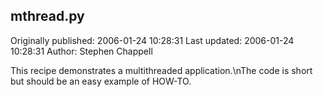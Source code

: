 ## mthread.py 
Originally published: 2006-01-24 10:28:31 
Last updated: 2006-01-24 10:28:31 
Author: Stephen Chappell 
 
This recipe demonstrates a multithreaded application.\nThe code is short but should be an easy example of HOW-TO.